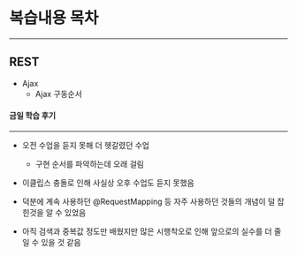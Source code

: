 # 복습내용 목차

---

## REST

- Ajax
  - Ajax 구동순서





#### 금일 학습 후기

---

- 오전 수업을 듣지 못해 더 헷갈렸던 수업
  - 구현 순서를 파악하는데 오래 걸림
- 이클립스 충돌로 인해 사실상 오후 수업도 듣지 못했음



- 덕분에 계속 사용하던  @RequestMapping 등 자주 사용하던 것들의 개념이 덜 잡힌것을 알 수 있었음
- 아직 검색과 중복값 정도만 배웠지만 많은 시행착오로 인해 앞으로의 실수를 더 줄일 수 있을 것 같음